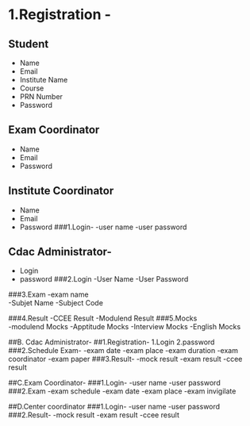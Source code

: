 				
# 1.Registration -
## Student
- Name
- Email
- Institute Name
- Course
- PRN Number
- Password
## Exam Coordinator
- Name
- Email
- Password
## Institute Coordinator
- Name
- Email
- Password
###1.Login-
	-user name
	-user password

 ## Cdac Administrator-
- Login
- password
###2.Login
			-User Name
			-User Password
  
###3.Exam
		  	-exam name   
			-Subjet Name 
			-Subject Code
		    				
			
###4.Result
			-CCEE Result
			-Modulend Result
###5.Mocks    
			-modulend Mocks
			-Apptitude Mocks
			-Interview Mocks
			-English Mocks
	
         
			
	
##B. Cdac Administrator-
##1.Registration-
	1.Login
	2.password
###2.Schedule Exam-
        -exam date
	-exam place
	-exam duration
        -exam coordinator
	-exam paper
 ###3.Result-
         -mock result
	 -exam result
         -ccee result

 ##C.Exam Coordinator-
 ###1.Login-
       -user name
	-user password
 ###2.Exam
       -exam schedule
       -exam date 
       -exam place
       -exam invigilate
       
##D.Center coordinator
###1.Login-
	-user name
	-user password
###2.Result- 
	 -mock result
	 -exam result
         -ccee result
